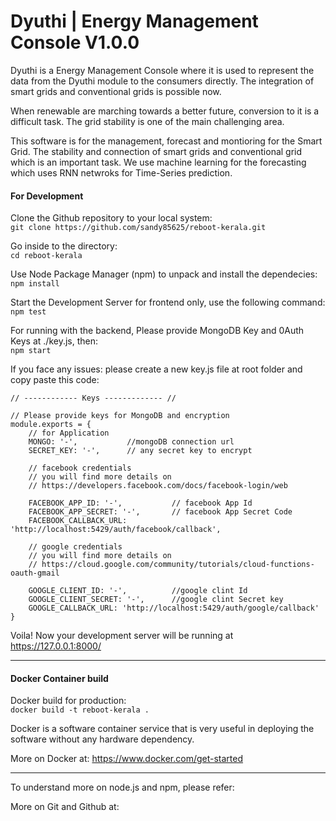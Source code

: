 # Dyuthi | Energy Management Console V1.0.0

Dyuthi is a Energy Management Console where it is used to represent 
the data from the Dyuthi module to the consumers directly. The integration 
of smart grids and conventional grids is possible now.

When renewable are marching towards a better future, conversion to it is
a difficult task. The grid stability is one of the main challenging area.

This software is for the management, forecast and montioring for the Smart Grid.
The stability and connection of smart grids and conventional grid which is an
important task. We use machine learning for the forecasting which uses RNN netwroks
for Time-Series prediction.

#### For Development

Clone the Github repository to your local system:  
`git clone https://github.com/sandy85625/reboot-kerala.git`

Go inside to the directory:  
`cd reboot-kerala`

Use Node Package Manager (npm) to unpack and install the dependecies:  
`npm install`

Start the Development Server for frontend only, use the following command:  
`npm test`

For running with the backend, Please provide MongoDB Key and 0Auth Keys at ./key.js, then:  
`npm start`

If you face any issues:
please create a new key.js file at root folder and copy paste this code:
```
// ------------ Keys ------------- //

// Please provide keys for MongoDB and encryption
module.exports = {
    // for Application
    MONGO: '-',           //mongoDB connection url
    SECRET_KEY: '-',      // any secret key to encrypt

    // facebook credentials 
    // you will find more details on 
    // https://developers.facebook.com/docs/facebook-login/web

    FACEBOOK_APP_ID: '-',           // facebook App Id
    FACEBOOK_APP_SECRET: '-',       // facebook App Secret Code
    FACEBOOK_CALLBACK_URL: 'http://localhost:5429/auth/facebook/callback',

    // google credentials
    // you will find more details on 
    // https://cloud.google.com/community/tutorials/cloud-functions-oauth-gmail

    GOOGLE_CLIENT_ID: '-',          //google clint Id
    GOOGLE_CLIENT_SECRET: '-',      //google clint Secret key
    GOOGLE_CALLBACK_URL: 'http://localhost:5429/auth/google/callback'
}
``` 

Voila! Now your development server will be running at https://127.0.0.1:8000/

---
#### Docker Container build

Docker build for production:  
`docker build -t reboot-kerala .`

Docker is a software container service that is very useful in deploying the  
software without any hardware dependency.

More on Docker at: https://www.docker.com/get-started

---

To understand more on node.js and npm, please refer:   

More on Git and Github at:   
